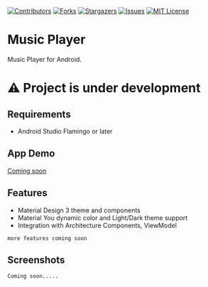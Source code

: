 <!-- MARKDOWN LINKS -->
<!-- https://www.markdownguide.org/basic-syntax/#reference-style-links -->
[contributors-shield]: https://img.shields.io/github/contributors/damahecode/Leaf-Music-Player.svg?style=for-the-badge
[contributors-url]: https://github.com/damahecode/Leaf-Music-Player/graphs/contributors
[forks-shield]: https://img.shields.io/github/forks/damahecode/Leaf-Music-Player.svg?style=for-the-badge
[forks-url]: https://github.com/damahecode/Leaf-Music-Player/network/members
[stars-shield]: https://img.shields.io/github/stars/damahecode/Leaf-Music-Player.svg?style=for-the-badge
[stars-url]: https://github.com/damahecode/Leaf-Music-Player/stargazers
[issues-shield]: https://img.shields.io/github/issues/damahecode/Leaf-Music-Player.svg?style=for-the-badge
[issues-url]: https://github.com/damahecode/Leaf-Music-Player/issues
[license-shield]: https://img.shields.io/github/license/damahecode/Leaf-Music-Player.svg?style=for-the-badge
[license-url]: https://github.com/damahecode/Leaf-Music-Player/blob/master/LICENSE

[![Contributors][contributors-shield]][contributors-url]
[![Forks][forks-shield]][forks-url]
[![Stargazers][stars-shield]][stars-url]
[![Issues][issues-shield]][issues-url]
[![MIT License][license-shield]][license-url]

# Music Player
Music Player for Android.

# ⚠ Project is under development

## Requirements
- Android Studio Flamingo or later

## App Demo
[Coming soon](https://play.google.com/store/apps/details?id=com.code.damahe.leaf.music)

## Features
* Material Design 3 theme and components
* Material You dynamic color and Light/Dark theme support
* Integration with Architecture Components, ViewModel

```more features coming soon```

## Screenshots
```Coming soon.....```



